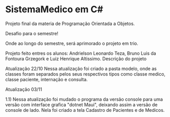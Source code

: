 # SistemaMedico em C# 

Projeto final da materia de Programação Orientada a Objetos. 

Desafio para o semestre! 

Onde ao longo do semestre, será aprimorado o projeto em trio. 

Projeto feito entres os alunos: Andrielson Leonardo Teza, Bruno Luis da Fontoura Grzegork e Luiz Henrique Altissimo. 
Descrição do projeto 

Atualização 22/10 
Nessa atualização foi criado a pasta modelo, onde as classes foram separados pelos seus respectivos tipos como classe medico, classe paciente, internação e consulta.

Atualização 03/11

1.1) Nessa atualização foi mudado o programa da versão console para uma versão com interface grafica "dotnet Maui", deixando assim a versão de console de lado.
Nela foi criado a tela Cadastro de Pacientes e de Medicos.





